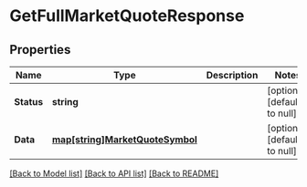 # GetFullMarketQuoteResponse

## Properties
Name | Type | Description | Notes
------------ | ------------- | ------------- | -------------
**Status** | **string** |  | [optional] [default to null]
**Data** | [**map[string]MarketQuoteSymbol**](MarketQuoteSymbol.md) |  | [optional] [default to null]

[[Back to Model list]](../README.md#documentation-for-models) [[Back to API list]](../README.md#documentation-for-api-endpoints) [[Back to README]](../README.md)

